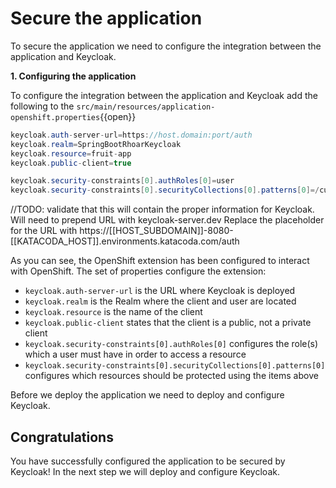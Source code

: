 # Secure the application

To secure the application we need to configure the integration between the application and Keycloak.

**1. Configuring the application**

To configure the integration between the application and Keycloak add the following to the `src/main/resources/application-openshift.properties`{{open}}

```java
keycloak.auth-server-url=https://host.domain:port/auth
keycloak.realm=SpringBootRhoarKeycloak
keycloak.resource=fruit-app
keycloak.public-client=true

keycloak.security-constraints[0].authRoles[0]=user
keycloak.security-constraints[0].securityCollections[0].patterns[0]=/customers/*
```
//TODO: validate that this will contain the proper information for Keycloak. Will need to prepend URL with keycloak-server.dev
Replace the placeholder for the URL with https://[[HOST_SUBDOMAIN]]-8080-[[KATACODA_HOST]].environments.katacoda.com/auth

As you can see, the OpenShift extension has been configured to interact with OpenShift. The set of properties configure the extension:

* ``keycloak.auth-server-url`` is the URL where Keycloak is deployed
* ``keycloak.realm`` is the Realm where the client and user are located
* ``keycloak.resource`` is the name of the client
* ``keycloak.public-client`` states that the client is a public, not a private client
* ``keycloak.security-constraints[0].authRoles[0]`` configures the role(s) which a user must have in order to access a resource 
* ``keycloak.security-constraints[0].securityCollections[0].patterns[0]`` configures which resources should be protected using the items above


Before we deploy the application we need to deploy and configure Keycloak.


## Congratulations

You have successfully configured the application to be secured by Keycloak! In the next step we will deploy and configure Keycloak.

